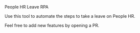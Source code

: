 People HR Leave RPA


Use this tool to automate the steps to take a leave on People HR.

Feel free to add new features by opening a PR.
